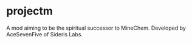 # projectm
A mod aiming to be the spiritual successor to MineChem. Developed by AceSevenFive of Sideris Labs.
